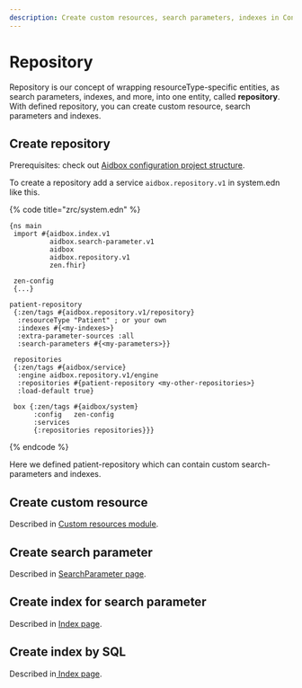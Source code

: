 ```yaml
---
description: Create custom resources, search parameters, indexes in Configuration project
---
```


# Repository

Repository is our concept of wrapping resourceType-specific entities, as search parameters, indexes, and more, into one entity, called **repository**. With defined repository, you can create custom resource, search parameters and indexes.&#x20;

## Create repository

Prerequisites: check out [Aidbox configuration project structure](aidbox-configuration-project-structure.md).&#x20;

To create a repository add a service `aidbox.repository.v1` in system.edn like this.&#x20;

{% code title="zrc/system.edn" %}
```
{ns main
 import #{aidbox.index.v1
          aidbox.search-parameter.v1
          aidbox
          aidbox.repository.v1
          zen.fhir}

 zen-config
 {...}

patient-repository
 {:zen/tags #{aidbox.repository.v1/repository}
  :resourceType "Patient" ; or your own
  :indexes #{<my-indexes>}
  :extra-parameter-sources :all
  :search-parameters #{<my-parameters>}}

 repositories
 {:zen/tags #{aidbox/service}
  :engine aidbox.repository.v1/engine
  :repositories #{patient-repository <my-other-repositories>}
  :load-default true}

 box {:zen/tags #{aidbox/system}
      :config   zen-config
      :services
      {:repositories repositories}}}
```
{% endcode %}

Here we defined patient-repository which can contain custom search-parameters and indexes.

## Create custom resource

Described in [Custom resources module](../../modules-1/custom-resources/custom-resources-using-aidbox-project.md).

## Create search parameter

Described in [SearchParameter page](../../api-1/fhir-api/search-1/searchparameter.md#define-custom-searchparameter-with-zen).

## Create index for search parameter

Described in [Index page](../../storage-1/indexes/#auto-generated-indexes).

## Create index by SQL

Described in[ Index page](../../storage-1/indexes/#how-to-make-my-index-explicitly-with-sql).
